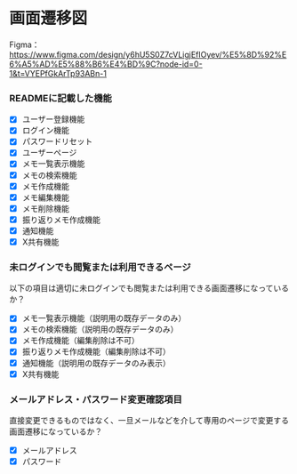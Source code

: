 # 画面遷移図
Figma：https://www.figma.com/design/y6hU5S0Z7cVLigjEfIOyev/%E5%8D%92%E6%A5%AD%E5%88%B6%E4%BD%9C?node-id=0-1&t=VYEPfGkArTp93ABn-1

### READMEに記載した機能
- [x] ユーザー登録機能
- [x] ログイン機能
- [x] パスワードリセット
- [x] ユーザーページ    
- [x] メモ一覧表示機能
- [x] メモの検索機能
- [x] メモ作成機能
- [x] メモ編集機能
- [x] メモ削除機能
- [x] 振り返りメモ作成機能
- [x] 通知機能
- [x] X共有機能

### 未ログインでも閲覧または利用できるページ
以下の項目は適切に未ログインでも閲覧または利用できる画面遷移になっているか？
- [x] メモ一覧表示機能（説明用の既存データのみ）
- [x] メモの検索機能（説明用の既存データのみ）
- [x] メモ作成機能（編集削除は不可）
- [x] 振り返りメモ作成機能（編集削除は不可）
- [x] 通知機能（説明用の既存データのみ表示）
- [x] X共有機能

### メールアドレス・パスワード変更確認項目
直接変更できるものではなく、一旦メールなどを介して専用のページで変更する画面遷移になっているか？
- [x] メールアドレス
- [x] パスワード
